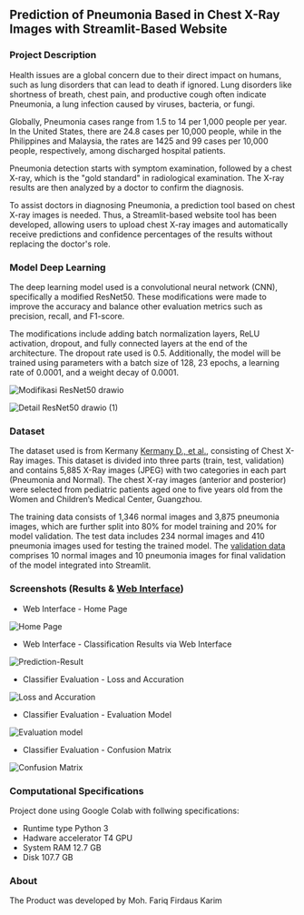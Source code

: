 ## Prediction of Pneumonia Based in Chest X-Ray Images with Streamlit-Based Website

### Project Description 
Health issues are a global concern due to their direct impact on humans, such as lung disorders that can lead to death if ignored. Lung disorders like shortness of breath, chest pain, and productive cough often indicate Pneumonia, a lung infection caused by viruses, bacteria, or fungi.

Globally, Pneumonia cases range from 1.5 to 14 per 1,000 people per year. In the United States, there are 24.8 cases per 10,000 people, while in the Philippines and Malaysia, the rates are 1425 and 99 cases per 10,000 people, respectively, among discharged hospital patients.

Pneumonia detection starts with symptom examination, followed by a chest X-ray, which is the "gold standard" in radiological examination. The X-ray results are then analyzed by a doctor to confirm the diagnosis.

To assist doctors in diagnosing Pneumonia, a prediction tool based on chest X-ray images is needed. Thus, a Streamlit-based website tool has been developed, allowing users to upload chest X-ray images and automatically receive predictions and confidence percentages of the results without replacing the doctor's role.

### Model Deep Learning
The deep learning model used is a convolutional neural network (CNN), specifically a modified ResNet50. These modifications were made to improve the accuracy and balance other evaluation metrics such as precision, recall, and F1-score.

The modifications include adding batch normalization layers, ReLU activation, dropout, and fully connected layers at the end of the architecture. The dropout rate used is 0.5. Additionally, the model will be trained using parameters with a batch size of 128, 23 epochs, a learning rate of 0.0001, and a weight decay of 0.0001.

![Modifikasi ResNet50 drawio](https://github.com/user-attachments/assets/0810abcb-7a15-42ff-9e8f-e597c8cd11a8)

![Detail ResNet50 drawio (1)](https://github.com/user-attachments/assets/519172a1-28e7-4304-80fc-3380657f0ee9)

### Dataset
The dataset used is from Kermany [Kermany D., et al.](https://data.mendeley.com/datasets/rscbjbr9sj/3), consisting of Chest X-Ray images. This dataset is divided into three parts (train, test, validation) and contains 5,885 X-Ray images (JPEG) with two categories in each part (Pneumonia and Normal). The chest X-ray images (anterior and posterior) were selected from pediatric patients aged one to five years old from the Women and Children’s Medical Center, Guangzhou.

The training data consists of 1,346 normal images and 3,875 pneumonia images, which are further split into 80% for model training and 20% for model validation. The test data includes 234 normal images and 410 pneumonia images used for testing the trained model. The [validation data](https://github.com/fariqfirdaus/Streamlit_Pneumonia_pytoch/tree/main/val) comprises 10 normal images and 10 pneumonia images for final validation of the model integrated into Streamlit.

### Screenshots (Results & [Web Interface](https://prediksi-pneumonia.streamlit.app/))
- Web Interface - Home Page

![Home Page](https://github.com/user-attachments/assets/a68b2838-de31-4220-8eb9-530232ec4fe9)

- Web Interface - Classification Results via Web Interface

![Prediction-Result](https://github.com/user-attachments/assets/3be5b8db-a9a5-4c57-8a27-2f7204e19533)

- Classifier Evaluation - Loss and Accuration

![Loss and Accuration](https://github.com/user-attachments/assets/061da0c4-899e-42bd-a4e4-a8a1157cf748)

- Classifier Evaluation - Evaluation Model

![Evaluation model](https://github.com/user-attachments/assets/ecb1ba1c-a105-4075-af8c-84ea6a62293b)

- Classifier Evaluation - Confusion Matrix

![Confusion Matrix](https://github.com/user-attachments/assets/caf6f4f7-44f1-4991-b105-59c96f0b2049)

### Computational Specifications
Project done using Google Colab with follwing specifications:
- Runtime type Python 3
- Hadware accelerator T4 GPU
- System RAM 12.7 GB 
- Disk 107.7 GB

### About
The Product was developed by Moh. Fariq Firdaus Karim
